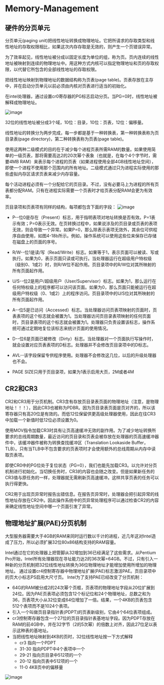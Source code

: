 # Memory-Management

硬件的分页单元
------------
分页单元(paging unit)把线性地址转换成物理地址。它把所请求的存取类型和线性地址的存取权限相比，如果这次内存存取是无效的，则产生一个页错误异常。

为了效率起见，线性地址被分成以固定长度为单位的组，称为页。页内连续的线性地址被映射到连续的物理地址中。用这种方式内核可以指定物理地址和页的存取权限，以代替它所包含的全部线性地址的存取权限。

把线性地址映射到物理地址的数据结构称为页表(page table)。页表存放在主存中，并在启动分页单元以前必须由内核对页表进行适当的初始化。

在intel处理器，通过设置cr0寄存器的PG标志启动分页。当PG=0时，线性地址被解释成物理地址。

![image](https://github.com/wangdongyu1989/Memory-Management/blob/master/%E5%86%85%E5%AD%98%E6%98%A0%E5%B0%8420170402a.jpg "分页单元")

32位的线性地址被分成3个域，10位：目录，10位：页表，12位：偏移量。

线性地址的转换分为两步完成，每一步都是基于一种转换表，第一种转换表称为页目录表(page directory)，第二种转换表称为页表(page table)。

使用这两种二级模式的目的在于减少每个进程页表所需RAM的数量。如果使用简单的一级页表，那将需要高达2的20次幂个表象（也就是，在每个4个字节时，需要4MB RAM）来表示每个进程的页表（如果进程使用全部4GB线性地址空间），即使一个进程不使用那个范围内的所有地址。二级模式通过只为进程实际使用的那些虚拟内存区请求页表来减少内存容量。

每个活动进程必须有一个分配给它的页目录。不过，没有必要马上为进程的所有页表都分配RAM。只有在进程实际需要一个页表时才给页表分配RAM会更为有效率。

页目录项和页表项有同样的结构，每项都包含下面的字段：
![image](https://github.com/wangdongyu1989/Memory-Management/blob/master/images/%E5%86%85%E5%AD%98%E6%98%A0%E5%B0%84201700611a.jpg)

* P--位0是存在（Present）标志，用于指明表项对地址转换是否有效。P=1表示有效；P=0表示无效。在页转换过程中，如果说涉及的页目录或页表的表项无效，则会导致一个异常。如果P=0，那么除表示表项无效外，其余位可供程序自由使用，如图4-18b所示。例如，操作系统可以使用这些位来保存已存储在磁盘上的页面的序号。

* R/W--位1是读/写（Read/Write）标志。如果等于1，表示页面可以被读、写或执行。如果为0，表示页面只读或可执行。当处理器运行在超级用户特权级（级别0、1或2）时，则R/W位不起作用。页目录项中的R/W位对其所映射的所有页面起作用。

* U/S--位2是用户/超级用户（User/Supervisor）标志。如果为1，那么运行在任何特权级上的程序都可以访问该页面。如果为0，那么页面只能被运行在超级用户特权级（0、1或2）上的程序访问。页目录项中的U/S位对其所映射的所有页面起作用。

* A--位5是已访问（Accessed）标志。当处理器访问页表项映射的页面时，页表表项的这个标志就会被置为1。当处理器访问页目录表项映射的任何页面时，页目录表项的这个标志就会被置为1。处理器只负责设置该标志，操作系统可通过定期地复位该标志来统计页面的使用情况。

* D--位6是页面已被修改（Dirty）标志。当处理器对一个页面执行写操作时，就会设置对应页表表项的D标志。处理器并不会修改页目录项中的D标志。

* AVL--该字段保留专供程序使用。处理器不会修改这几位，以后的升级处理器也不会。

* PAGE SIZE只用于页目录项，如果为1表示启用大页，2M或者4M

CR2和CR3
---------
CR2和CR3用于分页机制。CR3含有存放页目录表页面的物理地址（注意，是物理地址！！！），因此CR3也被称为PDBR。因为页目录表页面是页对齐的，所以该寄存器只有高20位是有效的。而低12位保留供更高级处理器使用，因此在往CR3中加载一个新值时低12位必须设置为0。

使用MOV指令加载CR3时具有让页高速缓冲无效的副作用。为了减少地址转换所要求的总线周期数量，最近访问的页目录和页表会被存放在处理器的页高速缓冲器件中，该缓冲器件被称为转换查找缓冲区（Translation Lookaside Buffer，TLB）。只有当TLB中不包含要求的页表项时才会使用额外的总线周期从内存中读取页表项。

即使CR0中的PG位处于复位状态（PG=0），我们也能先加载CR3。以允许对分页机制进行初始化。当切换任务时，CR3的内容也会随之改变。但是如果新任务的CR3值与原任务的一样，处理器就无需刷新页高速缓冲。这样共享页表的任务可以执行得更快。

CR2用于出现页异常时报告出错信息。在报告页异常时，处理器会把引起异常的线性地址存放在CR2中。因此操作系统中的页异常处理程序可以通过检查CR2的内容来确定线性地址空间中哪一个页面引发了异常。


物理地址扩展(PAE)分页机制
----------------------

大型服务器需要大于4GB的RAM来同时运行数以千计的进程，近几年这对Intel造成了压力，所以必须扩展32位80x86结构支持的RAM容量。

Intel通过在它的处理器上把管脚从32增加到36已经满足了这些需求。从Pentium Pro开始，Intel所有处理器现在寻址能力达2的36次幂=64GB。不过，只有引入一种新的分页机制把32位线性地址转换为36位物理地址才能增加使用所增加的物理地址。
通过设置cr4控制寄存器中物理地址扩展(PAE)标志激活PAE。页目录项中的页大小标志PS启用大尺寸页。
Intel为了支持PAE已经改变了分页机制：
* 64G的RAM被分成2的24次幂个页框，页表项的物理地址字段从20位扩展到24位。因为PAE页表项必须包含12个标记位和24个物理地址，总数之和为36，页表项大小从32位变成64位增加了一倍。结果，一个4KB的页表包含512个表项而不是1024个表项。
* 引入一个叫做页目录指针表(PDPT)的页表新级别，它由4个64位表项组成。
* cr3控制寄存器包含一个27位的页目录指针表基地址字段。因为PDPT存放在RAM的前4GB中，并在32字节（2的5次幂）的倍数上对齐，因此27位足以表示这种表的基地址。
* 当把线性地址映射到4KB的页时，32位线性地址按一下方式解释
  *  cr3 指向一个PDPT
  *  31-30 指向PDPT中4个表项中一个
  *  29-21 指向页目录中512项的一个
  *  20-12 指向页表中512项的一个
  *  11-0 4KB页中的偏移量

![image](https://github.com/wangdongyu1989/Memory-Management/blob/master/%E5%86%85%E5%AD%98%E6%98%A0%E5%B0%8420170403a.png "PAE")
